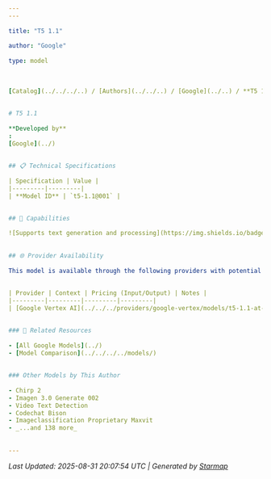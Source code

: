 ```yaml
---
---
  
title: "T5 1.1"
  
author: "Google"
  
type: model
  
  
  
[Catalog](../../../..) / [Authors](../../..) / [Google](../..) / **T5 1.1**
  
  
# T5 1.1
  
**Developed by**
: 
[Google](../)
  
  
## 📋 Technical Specifications
  
| Specification | Value |
|---------|---------|
| **Model ID** | `t5-1.1@001` |

  
## 🎯 Capabilities
  
![Supports text generation and processing](https://img.shields.io/badge/text-✓-blue) ![Can analyze and understand images](https://img.shields.io/badge/vision-✓-purple) ![Supported input modalities](https://img.shields.io/badge/input-text,image-teal) ![Supported output modalities](https://img.shields.io/badge/output-text-cyan) ![Accepts tool definitions in requests](https://img.shields.io/badge/tools-✓-yellow) ![Temperature sampling control](https://img.shields.io/badge/temperature-core-red) ![Nucleus sampling (top-p)](https://img.shields.io/badge/top__p-core-red) ![Maximum token limit](https://img.shields.io/badge/max__tokens-core-blue) ![Response streaming](https://img.shields.io/badge/streaming-✓-cyan)
  
  
## 🌐 Provider Availability
  
This model is available through the following providers with potential variations:
  
  
| Provider | Context | Pricing (Input/Output) | Notes |
|---------|---------|---------|---------|
| [Google Vertex AI](../../../providers/google-vertex/models/t5-1.1-at-001.md) | — | — |  |

  
### 🔗 Related Resources
  
- [All Google Models](../)
- [Model Comparison](../../../../models/)
  
  
### Other Models by This Author
  
- Chirp 2
- Imagen 3.0 Generate 002
- Video Text Detection
- Codechat Bison
- Imageclassification Proprietary Maxvit
- _...and 138 more_
  
  
---
```

*Last Updated: 2025-08-31 20:07:54 UTC | Generated by [Starmap](https://github.com/agentstation/starmap)*
